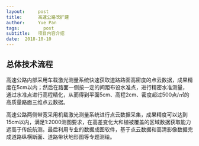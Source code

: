 ```yaml
---
layout:     post
title:      高速公路改扩建
author:     Yue Pan
tags: 		  post
subtitle:   项目内容介绍
date:  2018-10-10 
---
```


## 总体技术流程

高速公路内部采用车载激光测量系统快速获取道路路面高密度的点云数据，成果精度在5cm以内；然后在路面一侧按一定的间距布设水准点，进行精密水准测量，通过水准点进行高程精化，从而得到平面5cm、高程2cm、密度超过500点/㎡的高质量路面三维点云数据。

高速公路两侧带宽采用机载激光测量系统进行点云数据采集，成果精度可以达到15cm以内，满足1:2000测图要求，在高差变化大和植被覆盖的区域数据获取能力远高于传统航测。最后利用专业的数据成图软件，基于点云数据和高清影像数据完成道路纵横断面、道路带状地形图等专题测绘。

